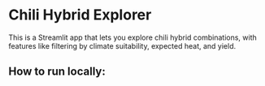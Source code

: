# Chili Hybrid Explorer

This is a Streamlit app that lets you explore chili hybrid combinations, with features like filtering by climate suitability, expected heat, and yield.

## How to run locally:
